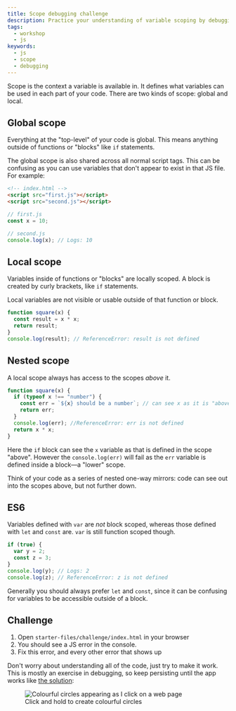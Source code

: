 ```yaml
---
title: Scope debugging challenge
description: Practice your understanding of variable scoping by debugging a JS app
tags:
  - workshop
  - js
keywords:
  - js
  - scope
  - debugging
---
```


Scope is the context a variable is available in. It defines what variables can be used in each part of your code. There are two kinds of scope: global and local.

## Global scope

Everything at the "top-level" of your code is global. This means anything outside of functions or "blocks" like `if` statements.

The global scope is also shared across all normal script tags. This can be confusing as you can use variables that don't appear to exist in that JS file. For example:

```html
<!-- index.html -->
<script src="first.js"></script>
<script src="second.js"></script>
```

```js
// first.js
const x = 10;
```

```js
// second.js
console.log(x); // Logs: 10
```

## Local scope

Variables inside of functions or "blocks" are locally scoped. A block is created by curly brackets, like `if` statements.

Local variables are not visible or usable outside of that function or block.

```js
function square(x) {
  const result = x * x;
  return result;
}
console.log(result); // ReferenceError: result is not defined
```

## Nested scope

A local scope always has access to the scopes _above_ it.

```js
function square(x) {
  if (typeof x !== "number") {
    const err = `${x} should be a number`; // can see x as it is "above" this scope
    return err;
  }
  console.log(err); //ReferenceError: err is not defined
  return x * x;
}
```

Here the `if` block can see the `x` variable as that is defined in the scope "above". However the `console.log(err)` will fail as the `err` variable is defined inside a block—a "lower" scope.

Think of your code as a series of nested one-way mirrors: code can see out into the scopes above, but not further down.

## ES6

Variables defined with `var` are _not_ block scoped, whereas those defined with `let` and `const` are. `var` is still function scoped though.

```js
if (true) {
  var y = 2;
  const z = 3;
}
console.log(y); // Logs: 2
console.log(z); // ReferenceError: z is not defined
```

Generally you should always prefer `let` and `const`, since it can be confusing for variables to be accessible outside of a block.

## Challenge

1. Open `starter-files/challenge/index.html` in your browser
1. You should see a JS error in the console.
1. Fix this error, and every other error that shows up

Don't worry about understanding all of the code, just try to make it work. This is mostly an exercise in debugging, so keep persisting until the app works like [the solution](starter-files/solution/):

<figure>
  <img src="https://user-images.githubusercontent.com/9408641/76011766-0a492200-5f0d-11ea-9d20-a8676725255d.gif" alt="Colourful circles appearing as I click on a web page">
  <figcaption>Click and hold to create colourful circles</figcaption>
</figure>
